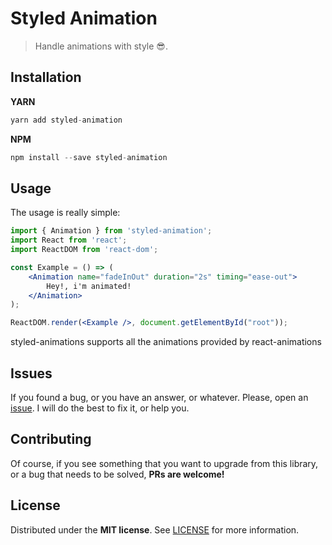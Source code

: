 # Styled Animation
> Handle animations with style :sunglasses:.

## Installation

**YARN**

```javascript
yarn add styled-animation
```

**NPM**

```javascript
npm install --save styled-animation
```

## Usage

The usage is really simple:

```jsx
import { Animation } from 'styled-animation';
import React from 'react';
import ReactDOM from 'react-dom';

const Example = () => (
    <Animation name="fadeInOut" duration="2s" timing="ease-out">
        Hey!, i'm animated!
    </Animation>
);

ReactDOM.render(<Example />, document.getElementById("root"));
```

styled-animations supports all the animations provided by react-animations


## Issues

If you found a bug, or you have an answer, or whatever. Please, open an [issue](https://github.com/BlackBoxVision/styled-animation/issues). I will do the best to fix it, or help you.

## Contributing

Of course, if you see something that you want to upgrade from this library, or a bug that needs to be solved, **PRs are welcome!**

## License

Distributed under the **MIT license**. See [LICENSE](https://github.com/BlackBoxVision/styled-animation/blob/master/LICENSE) for more information.
